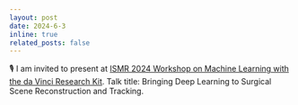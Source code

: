 ```yaml
---
layout: post
date: 2024-6-3
inline: true
related_posts: false
---
```


🎙️ I am invited to present at [ISMR 2024 Workshop on Machine Learning with the da Vinci Research Kit](https://surgical-robotics-ai.github.io/ismr-2024-workshop.html). Talk title: Bringing Deep Learning to Surgical Scene Reconstruction and Tracking.